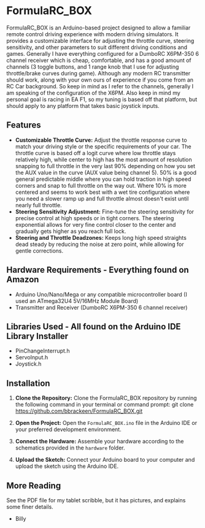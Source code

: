 # FormulaRC_BOX

FormulaRC_BOX is an Arduino-based project designed to allow a familiar remote control driving experience with modern driving simulators. It provides a customizable interface for adjusting the throttle curve, steering sensitivity, and other parameters to suit different driving conditions and games. Generally I have everything configured for a DumboRC X6PM-350 6 channel receiver which is cheap, comfortable, and has a good amount of channels (3 toggle buttons, and 1 range knob that I use for adjusting throttle/brake curves during game). Although any modern RC transmitter should work, along with your own ours of experience if you come from an RC Car background. So keep in mind as I refer to the channels, generally I am speaking of the configuration of the X6PM. Also keep in mind my personal goal is racing in EA F1, so my tuning is based off that platform, but should apply to any platform that takes basic joystick inputs.

## Features

- **Customizable Throttle Curve:** Adjust the throttle response curve to match your driving style or the specific requirements of your car. The throttle curve is based off a logit curve where low throttle stays relatively high, while center to high has the most amount of resolution snapping to full throttle in the very last 90% depending on how you set the AUX value in the curve (AUX value being channel 5). 50% is a good general predictable middle where you can hold traction in high speed corners and snap to full throttle on the way out. Where 10% is more centered and seems to work best with a wet tire configuration where you need a slower ramp up and full throttle almost doesn't exist until nearly full throttle.
- **Steering Sensitivity Adjustment:** Fine-tune the steering sensitivity for precise control at high speeds or in tight corners. The steering exponential allows for very fine control closer to the center and gradually gets higher as you reach full lock. 
- **Steering and Throttle Deadzones:** Keeps long high speed straights dead steady by reducing the noise at zero point, while allowing for gentle corrections.

## Hardware Requirements - Everything found on Amazon

- Arduino Uno/Nano/Mega or any compatible microcontroller board (I used an ATmega32U4 5V/16MHz Module Board)
- Transmitter and Receiver (DumboRC X6PM-350 6 channel receiver)

## Libraries Used - All found on the Arduino IDE Library Installer

 - PinChangeInterrupt.h
 - ServoInput.h
 - Joystick.h

## Installation

1. **Clone the Repository:**
Clone the FormulaRC_BOX repository by running the following command in your terminal or command prompt:
git clone https://github.com/bbrackeen/FormulaRC_BOX.git

2. **Open the Project:**
Open the `FormulaRC_BOX.ino` file in the Arduino IDE or your preferred development environment.
3. **Connect the Hardware:**
Assemble your hardware according to the schematics provided in the `hardware` folder.
4. **Upload the Sketch:**
Connect your Arduino board to your computer and upload the sketch using the Arduino IDE.

## More Reading 

See the PDF file for my tablet scribble, but it has pictures, and explains some finer details.

- Billy